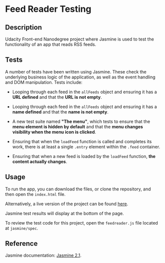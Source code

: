 Feed Reader Testing
===================

## Description

Udacity Front-end Nanodegree project where Jasmine is used to test the functionality of an app that reads RSS feeds.

## Tests

A number of tests have been written using Jasmine. These check the underlying business logic of the application, as well as the event handling and DOM manipulation. Tests include:

* Looping through each feed in the `allFeeds` object and ensuring it has a **URL defined** and that the **URL is not empty**.

* Looping through each feed in the `allFeeds` object and ensuring it has a **name defined** and that the **name is not empty**.

* A new test suite named **"The menu"**, which tests to ensure that the **menu element is hidden by default** and that the **menu changes visibility when the menu icon is clicked**.

* Ensuring that when the `loadFeed` function is called and completes its work, there is at least a single `.entry` element within the `.feed` container.

* Ensuring that when a new feed is loaded by the `loadFeed` function, **the content actually changes**.

## Usage

To run the app, you can download the files, or clone the repository, and then open the `index.html` file.

Alternatively, a live version of the project can be found [here](http://andrewalderton.github.io/frontend-nanodegree-feedreader).

Jasmine test results will display at the bottom of the page.

To review the test code for this project, open the `feedreader.js` file located at `jasmine/spec`.

## Reference

Jasmine documentation: [Jasmine 2.1](http://jasmine.github.io/2.1/introduction.html).

